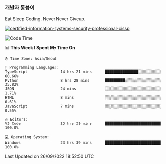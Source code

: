 ### 개발자 통붕이
Eat Sleep Coding.
Never Never Giveup.

[![certified-information-systems-security-professional-cissp](https://user-images.githubusercontent.com/44606727/157613689-acd84ec6-5f8f-4e79-89d9-a8d51f033634.png)](https://www.credly.com/badges/f394a010-85a0-450b-9136-8043af01d71c/public_url)

<!--START_SECTION:waka-->
![Code Time](http://img.shields.io/badge/Code%20Time-1%2C117%20hrs%2010%20mins-blue)

📊 **This Week I Spent My Time On** 

```text
⌚︎ Time Zone: Asia/Seoul

💬 Programming Languages: 
TypeScript               14 hrs 21 mins      ███████████████░░░░░░░░░░   60.66% 
Python                   8 hrs 28 mins       █████████░░░░░░░░░░░░░░░░   35.82% 
JSON                     24 mins             ░░░░░░░░░░░░░░░░░░░░░░░░░   1.71% 
HTML                     8 mins              ░░░░░░░░░░░░░░░░░░░░░░░░░   0.61% 
JavaScript               7 mins              ░░░░░░░░░░░░░░░░░░░░░░░░░   0.55%

🔥 Editors: 
VS Code                  23 hrs 39 mins      █████████████████████████   100.0%

💻 Operating System: 
Windows                  23 hrs 39 mins      █████████████████████████   100.0%

```


 Last Updated on 26/09/2022 18:52:50 UTC
<!--END_SECTION:waka-->

